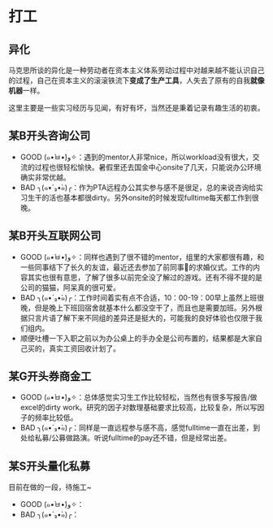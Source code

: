 # 打工

## 异化

马克思所谈的异化是一种劳动者在资本主义体系劳动过程中对越来越不能认识自己的过程，自己在资本主义的滚滚铁流下**变成了生产工具**，人失去了原有的自我**就像机器**一样。



这里主要是一些实习经历与见闻，有好有坏，当然还是秉着记录有趣生活的初衷。

## 某B开头咨询公司

- GOOD (๑•̀ㅂ•́)و✧：遇到的mentor人非常nice，所以workload没有很大，交流的过程也很轻松愉快。暑假里还去国金中心onsite了几天，只能说办公环境确实非常优越。
- BAD ╮(๑•́ ₃•̀๑)╭：作为PTA远程办公其实参与感不是很足，总的来说咨询给实习生干的活也基本都很dirty。另外onsite的时候发现fulltime每天都工作到很晚。

## 某B开头互联网公司

- GOOD (๑•̀ㅂ•́)و✧：同样也遇到了很不错的mentor，组里的大家都很有趣，和一些同事结下了长久的友谊，最近还去参加了前同事🐏的求婚仪式。工作的内容其实也很有意思，了解了很多以前完全没了解过的游戏。还有不得不提的是公司的猫猫，阿呆真的很可爱。
- BAD ╮(๑•́ ₃•̀๑)╭：工作时间着实有点不合适，10：00-19：00早上虽然上班很晚，但是晚上下班回宿舍就基本什么都没空干了，而且也是需要加班。另外根据只言片语了解下来不同组的差异还是挺大的，可能我的良好体验也仅限于我们组内。
- 顺便吐槽一下入职之前以为办公桌上的手办全是公司布置的，结果都是大家自己买的，真实工资回收计划了。

## 某G开头券商金工

- GOOD (๑•̀ㅂ•́)و✧：总体感觉实习生工作比较轻松，当然也有很多写报告/做excel的dirty work。研究的因子对数理基础要求比较高，比较复杂，所以写因子的频率比较低。
- BAD ╮(๑•́ ₃•̀๑)╭：同样是一直远程参与感不高，感觉fulltime一直在出差，到处给私募/公募做路演。听说fulltime的pay还不错，但是经常出差。

## 某S开头量化私募

目前在做的一段，待施工~

- GOOD (๑•̀ㅂ•́)و✧：
- BAD ╮(๑•́ ₃•̀๑)╭：









